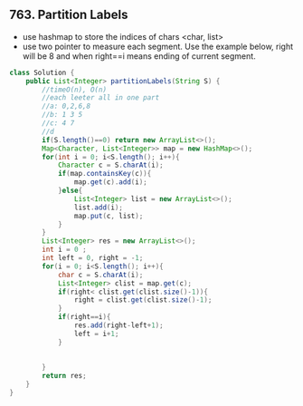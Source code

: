 ## 763. Partition Labels
- use hashmap to store the indices of chars <char, list>
- use two pointer to measure each segment. Use the example below, right will be 8 and when right==i means ending of current segment.
```java
class Solution {
    public List<Integer> partitionLabels(String S) {
        //timeO(n), O(n)
        //each leeter all in one part
        //a: 0,2,6,8
        //b: 1 3 5
        //c: 4 7
        //d
        if(S.length()==0) return new ArrayList<>();
        Map<Character, List<Integer>> map = new HashMap<>();
        for(int i = 0; i<S.length(); i++){
            Character c = S.charAt(i);
            if(map.containsKey(c)){
                map.get(c).add(i);
            }else{
                List<Integer> list = new ArrayList<>();
                list.add(i);
                map.put(c, list);
            }
        }
        List<Integer> res = new ArrayList<>();
        int i = 0 ;
        int left = 0, right = -1;
        for(i = 0; i<S.length(); i++){
            char c = S.charAt(i);
            List<Integer> clist = map.get(c);
            if(right< clist.get(clist.size()-1)){
                right = clist.get(clist.size()-1);
            }
            if(right==i){
                res.add(right-left+1);
                left = i+1;
            }
            
            
        }
        return res;
    }
}
```
